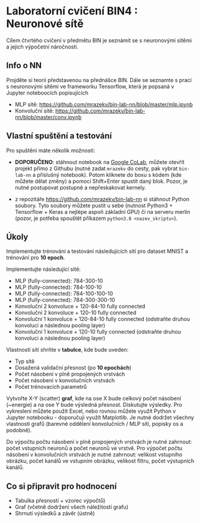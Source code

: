 # Laboratorní cvičení BIN4 : Neuronové sítě

Cílem čtvrtého cvičení v předmětu BIN je seznámit se s neuronovými sítěmi a jejich výpočetní náročností.

## Info o NN
Projděte si teorii představenou na přednášce BIN. Dále se seznamte s prací s neuronovými sítěmi ve frameworku Tensorflow, která je popsaná v Jupyter noteboocích popisujících 

* MLP sítě: https://github.com/mrazekv/bin-lab-nn/blob/master/mlp.ipynb
* Konvoluční sítě: https://github.com/mrazekv/bin-lab-nn/blob/master/conv.ipynb

## Vlastní spuštění a testování 
Pro spuštění máte několik možností:

* __DOPORUČENO__: stáhnout notebook na [Google CoLab](https://colab.research.google.com/notebook), můžete otevřít projekt přímo z Githubu (nutné zadat `mrazekv` do cesty, pak vybrat `bin-lab-nn` a příslušný notebook). Potom kliknete do boxu s kódem (kde můžete dělat změny) a pomocí Shift+Enter spustit daný blok. Pozor, je nutné postupovat postupně a nepřeskakovat kernely.

* z repozitáře https://github.com/mrazekv/bin-lab-nn si stáhnout Python soubory. Tyto soubory můžete pustit u sebe (nutnost Python3 + Tensorflow + Keras a nejlépe aspoň základní GPU) či na serveru merlin (pozor, je potřeba spouštět příkazem `python3.8 <nazev_skriptu>`). 



## Úkoly 
Implementujte trénování a testování následujících sítí pro dataset MNIST a trénování pro __10 epoch__.

Implementujte následující sítě:
* MLP (fully-connected): 784-300-10
* MLP (fully-connected): 784-100-10
* MLP (fully-connected): 784-100-100-10
* MLP (fully-connected): 784-300-300-10
* Konvoluční 2 konvoluce + 120-84-10 fully connected
* Konvoluční 2 konvoluce + 120-10 fully connected
* Konvoluční 1 konvoluce + 120-84-10 fully connected (odstraňte druhou konvoluci a následnou pooling layer)
* Konvoluční 1 konvoluce + 120-10 fully connected (odstraňte druhou konvoluci a následnou pooling layer)

Vlastnosti sítí shrňte v __tabulce__, kde bude uveden:
* Typ sítě
* Dosažená validační přesnost (po __10 epochách__)
* Počet násobení v plně propojených vrstvách
* Počet násobení v konvolučních vrstvách
* Počet trénovacích parametrů

Vytvořte X-Y (scatter) __graf__, kde na ose X bude celkový počet násobení (~energie) a na ose Y bude výsledná přesnost. Diskutujte výsledky. Pro vykreslení můžete použít Excel, nebo rovnou můžete využít Python v Jupyter notebooku - doporučuji využít Matplotlib. Je nutné dodržet všechny vlastnosti grafů (barevné oddělení konvolučních / MLP sítí, popisky os a podobně).

Do výpočtu počtu násobení v plně propojených vrstvách je nutné zahrnout: počet vstupních neuronů a počet neuronů ve vrstvě. Pro výpočet počtu násobení v konvolučních vrstvách je nutné zahrnout: velikost vstupního obrázku, počet kanálů ve vstupním obrázku, velikost filtru, počet výstupních kanálů. 


## Co si připravit pro hodnocení
* Tabulka přesností + vzorec výpočtů)
* Graf (včetně dodržení všech náležitostí grafu)
* Shrnutí výsledků a závěr (ústně)
